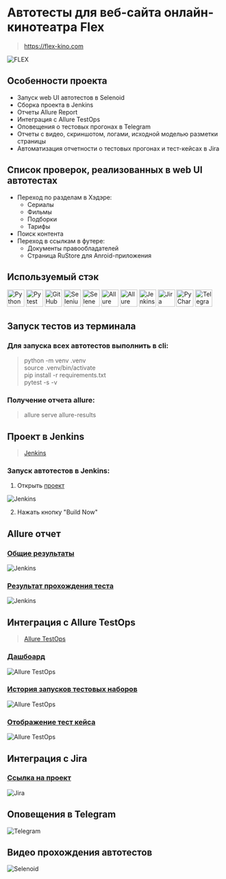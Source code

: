 # Автотесты для веб-сайта онлайн-кинотеатра Flex

> https://flex-kino.com

<img title="FLEX" src="gu_guru_hw_14_flex_kino/pictures/flex_general_page.jpg"/>

## Особенности проекта
- Запуск web UI автотестов в Selenoid
- Сборка проекта в Jenkins
- Отчеты Allure Report
- Интеграция с Allure TestOps
- Оповещения о тестовых прогонах в Telegram
- Отчеты с видео, скриншотом, логами, исходной моделью разметки страницы
- Автоматизация отчетности о тестовых прогонах и тест-кейсах в Jira

## Список проверок, реализованных в web UI автотестах
- Переход по разделам в Хэдэре:
  - Сериалы
  - Фильмы
  - Подборки
  - Тарифы
- Поиск контента
- Переход в ссылкам в футере:
  - Документы правообладателей
  - Страница RuStore для Anroid-приложения

## Используемый стэк
<img title="Python" src="gu_guru_hw_14_flex_kino/pictures/icons/python-original.svg" height="40" width="40"/> <img title="Pytest" src="gu_guru_hw_14_flex_kino/pictures/icons/pytest-original.svg" height="40" width="40"/> <img title="GitHub" src="gu_guru_hw_14_flex_kino/pictures/icons/github-original.svg" height="40" width="40"/> <img title="Selenium" src="gu_guru_hw_14_flex_kino/pictures/icons/selenium-original.svg" height="40" width="40"/> <img title="Selene" src="gu_guru_hw_14_flex_kino/pictures/icons/selene.png" height="40" width="40"/> <img title="Allure Report" src="gu_guru_hw_14_flex_kino/pictures/icons/Allure_Report.png" height="40" width="40"/> <img title="Allure TestOps" src="gu_guru_hw_14_flex_kino/pictures/icons/AllureTestOps.png" height="40" width="40"/> <img title="Jenkins" src="gu_guru_hw_14_flex_kino/pictures/icons/jenkins-original.svg" height="40" width="40"/> <img title="Jira" src="gu_guru_hw_14_flex_kino/pictures/icons/jira-original.svg" height="40" width="40"/> <img title="PyCharm" src="gu_guru_hw_14_flex_kino/pictures/icons/pycharm-original.svg" height="40" width="40"/> <img title="Telegram" src="gu_guru_hw_14_flex_kino/pictures/icons/tg.png" height="40" width="40"/>

## Запуск тестов из терминала
### Для запуска всех автотестов выполнить в cli:
> python -m venv .venv  
> source .venv/bin/activate   
> pip install -r requirements.txt   
> pytest -s -v

### Получение отчета allure:
> allure serve allure-results

## Проект в Jenkins
> [Jenkins](https://jenkins.autotests.cloud/job/amosyakin_qa_guru_hw_14_kino_flex/)

### Запуск автотестов в Jenkins:
1. Открыть [проект](https://jenkins.autotests.cloud/job/amosyakin_qa_guru_hw_14_kino_flex/)

<img title="Jenkins" src="gu_guru_hw_14_flex_kino/pictures/jenkins_general_page.jpg"/>

2. Нажать кнопку "Build Now"

## Allure отчет
### [Общие результаты](https://jenkins.autotests.cloud/job/amosyakin_qa_guru_hw_14_kino_flex/5/allure/)
<img title="Jenkins" src="gu_guru_hw_14_flex_kino/pictures/allure_results.jpg"/>

### [Результат прохождения теста](https://jenkins.autotests.cloud/job/amosyakin_qa_guru_hw_14_kino_flex/5/allure/#behaviors)
<img title="Jenkins" src="gu_guru_hw_14_flex_kino/pictures/allure_results_test_case.jpg"/>

## Интеграция с Allure TestOps
> [Allure TestOps](https://allure.autotests.cloud/project/4214/dashboards)

### [Дашбоард](https://allure.autotests.cloud/project/4214/dashboards)
<img title="Allure TestOps" src="gu_guru_hw_14_flex_kino/pictures/allure_testops_dashboard.jpg"/>

### [История запусков тестовых наборов](https://allure.autotests.cloud/project/4214/launches)
<img title="Allure TestOps" src="gu_guru_hw_14_flex_kino/pictures/alluretestops_history_launch.jpg"/>

### [Отображение тест кейса](https://allure.autotests.cloud/project/4214/test-cases/31994?treeId=8254)
<img title="Allure TestOps" src="gu_guru_hw_14_flex_kino/pictures/alluretestops_test_case.jpg"/>

## Интеграция с Jira
### [Ссылка на проект](https://jira.autotests.cloud/browse/HOMEWORK-1212)
<img title="Jira" src="gu_guru_hw_14_flex_kino/pictures/jira.jpg"/>

## Оповещения в Telegram
<img title="Telegram" src="gu_guru_hw_14_flex_kino/pictures/telegram_notifications.jpg"/>

## Видео прохождения автотестов
<img title="Selenoid" src="gu_guru_hw_14_flex_kino/pictures/attach_video_test_cases.gif"/>
